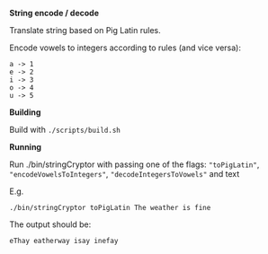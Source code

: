 **String encode / decode**

Translate string based on Pig Latin rules.

Encode vowels to integers according to rules (and vice versa):
```
a -> 1
e -> 2
i -> 3
o -> 4
u -> 5
```




**Building**

Build with `./scripts/build.sh`




**Running**

Run ./bin/stringCryptor with passing one of the flags: `"toPigLatin"`, `"encodeVowelsToIntegers"`, `"decodeIntegersToVowels"` and text

E.g.
```
./bin/stringCryptor toPigLatin The weather is fine
```
The output should be:
```
eThay eatherway isay inefay
```

